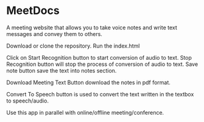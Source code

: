 # MeetDocs
A meeting website that allows you to take voice notes and write text messages and convey them to others.

Download or clone the repository.
Run the index.html

Click on Start Recognition button to start conversion of audio to text. Stop Recognition button will stop the process of conversion of audio to text. Save note button save the text into notes section.

Download Meeting Text Button download the notes in pdf format.

Convert To Speech button is used to convert the text written in the textbox to speech/audio.

Use this app in parallel with online/offline meeting/conference.
